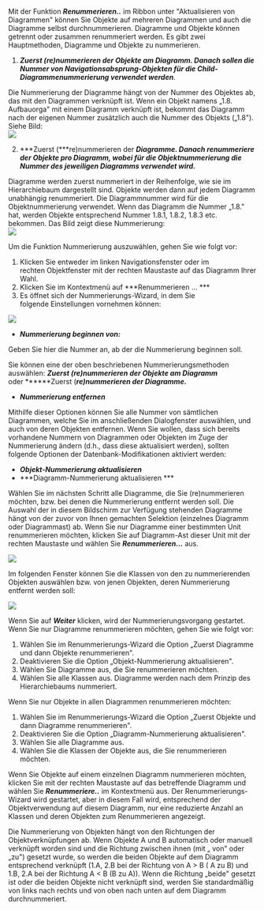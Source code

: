 

Mit der Funktion ***Renummerieren..*** im Ribbon unter "Aktualisieren
von Diagrammen" können Sie Objekte auf mehreren Diagrammen und auch die
Diagramme selbst durchnummerieren. Diagramme und Objekte können getrennt
oder zusammen renummeriert werden. Es gibt zwei Hauptmethoden, Diagramme
und Objekte zu nummerieren. 

1.  ***Zuerst (***re)nummerieren der*** Objekte am Diagramm. Danach
    sollen die Nummer von Navigationsabsprung-Objekten für die
    Child-Diagrammenummerierung verwendet werden***.

Die Nummerierung der Diagramme hängt von der Nummer des Objektes ab, das
mit den Diagrammen verknüpft ist. Wenn ein Objekt namens „1.8.
Aufbauorga" mit einem Diagramm verknüpft ist, bekommt das Diagramm nach
der eigenen Nummer zusätzlich auch die Nummer des Objekts („1.8"). Siehe
Bild:  
![](//images.ctfassets.net/utx1h0gfm1om/1WYtKH3UBCEEi8UoGkmkWU/f117804688bb92b5ba9c78fb5d9e0e8a/1018376.png)

2. ***Zuerst (***re)nummerieren der ***Diagramme. Danach renummeriere
der Objekte pro Diagramm, wobei für die Objektnummerierung die Nummer
des jeweiligen Diagramms verwendet wird.***

Diagramme werden zuerst nummeriert in der Reihenfolge, wie sie im
Hierarchiebaum dargestellt sind. Objekte werden dann auf jedem Diagramm
unabhängig renummeriert. Die Diagrammnummer wird für die
Objektnummerierung verwendet. Wenn das Diagramm die Nummer „1.8." hat,
werden Objekte entsprechend Nummer 1.8.1, 1.8.2, 1.8.3 etc. bekommen.
Das Bild zeigt diese Nummerierung:  
![](//images.ctfassets.net/utx1h0gfm1om/5iveKrliAMSMmYGMMqmWw/493bfad80567d4c7d5ba58c22182d09f/1018380.png)

Um die Funktion Nummerierung auszuwählen, gehen Sie wie folgt vor:

1.  Klicken Sie entweder im linken Navigationsfenster oder im
    rechten Objektfenster mit der rechten Maustaste auf das Diagramm
    Ihrer Wahl.
2.  Klicken Sie im Kontextmenü auf ***Renummerieren … ***
3.  Es öffnet sich der Nummerierungs-Wizard, in dem Sie
    folgende Einstellungen vornehmen können: 

![](//images.ctfassets.net/utx1h0gfm1om/1BOEsrtW7Go8AQK4MAWI4i/866c8b31208ad385fbd064890c8c1b2b/1018341.png)  
  

-   ***Nummerierung beginnen von:***

Geben Sie hier die Nummer an, ab der die Nummerierung beginnen soll.

Sie können eine der oben beschriebenen Nummerierungsmethoden
auswählen: ***Zuerst (***re)nummerieren der*** Objekte am Diagramm***
oder ******Zuerst (***re)nummerieren der ***Diagramme.******

-   ***Nummerierung entfernen***

Mithilfe dieser Optionen können Sie alle Nummer von sämtlichen
Diagrammen, welche Sie im anschließenden Dialogfenster auswählen, und
auch von deren Objekten entfernen. Wenn Sie wollen, dass sich bereits
vorhandene Nummern von Diagrammen oder Objekten im Zuge der Nummerierung
ändern (d.h., dass diese aktualisiert werden), sollten folgende Optionen
der Datenbank-Modifikationen aktiviert werden:

-   ***Objekt-Nummerierung aktualisieren***
-   ***Diagramm-Nummerierung aktualisieren ***

Wählen Sie im nächsten Schritt alle Diagramme, die Sie (re)nummerieren
möchten, bzw. bei denen die Nummerierung entfernt werden soll. Die
Auswahl der in diesem Bildschirm zur Verfügung stehenden Diagramme hängt
von der zuvor von Ihnen gemachten Selektion (einzelnes Diagramm oder
Diagrammast) ab. Wenn Sie nur Diagramme einer bestimmten Unit
renummerieren möchten, klicken Sie auf Diagramm-Ast dieser Unit mit der
rechten Maustaste und wählen Sie ***Renummerieren…*** aus.

![](//images.ctfassets.net/utx1h0gfm1om/2QnQiZtCqcMEUmesKm82EY/110c12868a4a6e089765ea2569ead8c9/1018353.png)

Im folgenden Fenster können Sie die Klassen von den zu nummerierenden
Objekten auswählen bzw. von jenen Objekten, deren Nummerierung entfernt
werden soll:

![](//images.ctfassets.net/utx1h0gfm1om/63hm3wbuyQiokuQgK44gG/e9dc0d9d0561d71aea387b1e2bfaad1e/1018349.png)

Wenn Sie auf ***Weiter*** klicken, wird der Nummerierungsvorgang
gestartet. Wenn Sie nur Diagramme renummerieren möchten, gehen Sie wie
folgt vor:

1.  Wählen Sie im Renummerierungs-Wizard die Option „Zuerst Diagramme
    und dann Objekte renummerieren".
2.  Deaktivieren Sie die Option „Objekt-Nummerierung aktualisieren".
3.  Wählen Sie Diagramme aus, die Sie renummerieren möchten.
4.  Wählen Sie alle Klassen aus. Diagramme werden nach dem Prinzip des
    Hierarchiebaums nummeriert.

Wenn Sie nur Objekte in allen Diagrammen renummerieren möchten:

1.  Wählen Sie im Renummerierungs-Wizard die Option „Zuerst Objekte und
    dann Diagramme renummerieren".
2.  Deaktivieren Sie die Option „Diagramm-Nummerierung aktualisieren".
3.  Wählen Sie alle Diagramme aus.
4.  Wählen Sie die Klassen der Objekte aus, die Sie renummerieren
    möchten. 

Wenn Sie Objekte auf einem einzelnen Diagramm nummerieren möchten,
klicken Sie mit der rechten Maustaste auf das betreffende Diagramm und
wählen Sie ***Renummeriere..*** im Kontextmenü aus. Der
Renummerierungs-Wizard wird gestartet, aber in diesem Fall wird,
entsprechend der Objektverwendung auf diesem Diagramm, nur eine
reduzierte Anzahl an Klassen und deren Objekten zum Renummerieren
angezeigt.

Die Nummerierung von Objekten hängt von den Richtungen der
Objektverknüpfungen ab. Wenn Objekte A und B automatisch oder manuell
verknüpft worden sind und die Richtung zwischen ihnen (mit „ von" oder
„zu") gesetzt wurde, so werden die beiden Objekte auf dem Diagramm
entsprechend verknüpft (1.A, 2.B bei der Richtung von A &gt; B ( A zu B)
und 1.B, 2.A bei der Richtung A &lt; B (B zu A)). Wenn die Richtung
„beide" gesetzt ist oder die beiden Objekte nicht verknüpft sind, werden
Sie standardmäßig von links nach rechts und von oben nach unten auf dem
Diagramm durchnummeriert.

